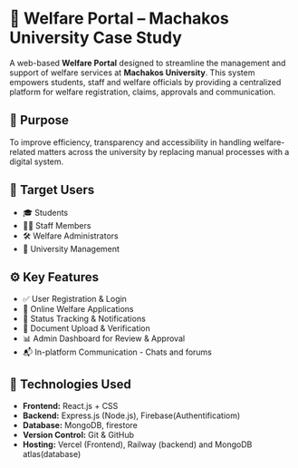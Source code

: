 # 🏫 Welfare Portal – Machakos University Case Study

A web-based **Welfare Portal** designed to streamline the management and support of welfare services at **Machakos University**. This system empowers students, staff and welfare officials by providing a centralized platform for welfare registration, claims, approvals and communication.

## 🎯 Purpose

To improve efficiency, transparency and accessibility in handling welfare-related matters across the university by replacing manual processes with a digital system.

## 👥 Target Users

- 🎓 Students
- 🧑‍🏫 Staff Members
- 🛠 Welfare Administrators
- 🏢 University Management

## ⚙️ Key Features

- ✅ User Registration & Login
- 📝 Online Welfare Applications
- 🔄 Status Tracking & Notifications
- 📄 Document Upload & Verification
- 📊 Admin Dashboard for Review & Approval
- 📬 In-platform Communication - Chats and forums

## 🧰 Technologies Used

- **Frontend:** React.js + CSS
- **Backend:** Express.js (Node.js), Firebase(Authentificatiom)
- **Database:** MongoDB, firestore
- **Version Control:** Git & GitHub
- **Hosting:** Vercel (Frontend), Railway (backend) and MongoDB atlas(database)


